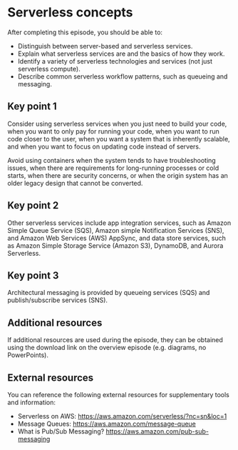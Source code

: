 # Serverless concepts

After completing this episode, you should be able to:

+ Distinguish between server-based and serverless services.
+ Explain what serverless services are and the basics of how they work.
+ Identify a variety of serverless technologies and services (not just serverless compute).
+ Describe common serverless workflow patterns, such as queueing and messaging.

## Key point 1

Consider using serverless services when you just need to build your code, when you want to only pay for running your code, when you want to run code closer to the user, when you want a system that is inherently scalable, and when you want to focus on updating code instead of servers. 

Avoid using containers when the system tends to have troubleshooting issues, when there are requirements for long-running processes or cold starts, when there are security concerns, or when the origin system has an older legacy design that cannot be converted.

## Key point 2

Other serverless services include app integration services, such as Amazon Simple Queue Service (SQS), Amazon simple Notification Services (SNS), and Amazon Web Services (AWS) AppSync, and data store services, such as Amazon Simple Storage Service (Amazon S3), DynamoDB, and Aurora Serverless.

## Key point 3

Architectural messaging is provided by queueing services (SQS) and publish/subscribe services (SNS).

## Additional resources

If additional resources are used during the episode, they can be obtained using the download link on the overview episode (e.g. diagrams, no PowerPoints).

## External resources

You can reference the following external resources for supplementary tools and information:

+ Serverless on AWS: <https://aws.amazon.com/serverless/?nc=sn&loc=1>
+ Message Queues: <https://aws.amazon.com/message-queue>
+ What is Pub/Sub Messaging? <https://aws.amazon.com/pub-sub-messaging>
